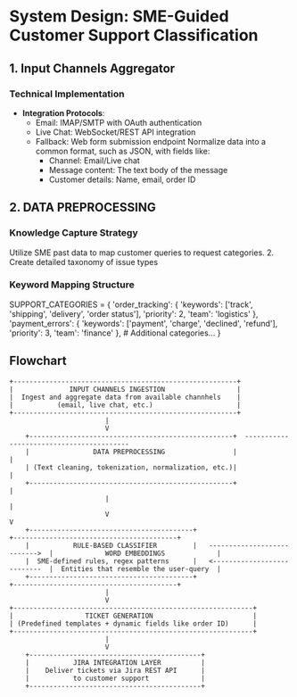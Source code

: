 # System Design: SME-Guided Customer Support Classification

## 1. Input Channels Aggregator
### Technical Implementation
- **Integration Protocols**:
  - Email: IMAP/SMTP with OAuth authentication
  - Live Chat: WebSocket/REST API integration
  - Fallback: Web form submission endpoint
  Normalize data into a common format, such as JSON, with fields like:
    - Channel: Email/Live chat
    - Message content: The text body of the message
    - Customer details: Name, email, order ID


## 2. DATA PREPROCESSING 
### Knowledge Capture Strategy
Utilize SME past data to map customer queries to request categories.
  2. Create detailed taxonomy of issue types


### Keyword Mapping Structure
SUPPORT_CATEGORIES = {
    'order_tracking': {
        'keywords': ['track', 'shipping', 'delivery', 'order status'],
        'priority': 2,
        'team': 'logistics'
    },
    'payment_errors': {
        'keywords': ['payment', 'charge', 'declined', 'refund'],
        'priority': 3,
        'team': 'finance'
    },
    # Additional categories...
}


## Flowchart
    +--------------------------------------------------------+
    |              INPUT CHANNELS INGESTION                  |
    |  Ingest and aggregate data from available channhels    |
    |           (email, live chat, etc.)                     |
    +--------------------------------------------------------+
                            |
                            V
        +---------------------------------------------------+  -----------------------------------------
        |                DATA PREPROCESSING                 |                                           |
        | (Text cleaning, tokenization, normalization, etc.)|                                           |
        +---------------------------------------------------+                                           |
                            |                                                                           |
                            V                                                                           V
        +-----------------------------------------+                                 +-----------------------------------------+
        |           RULE-BASED CLASSIFIER         |   --------------------------->  |             WORD EMBEDDINGS             |
        |  SME-defined rules, regex patterns      |   <---------------------------  |  Entities that resemble the user-query  |
        +-----------------------------------------+                                 +-----------------------------------------+
                            |
                            V
    +------------------------------------------------------------+
    |                  TICKET GENERATION                         |
    | (Predefined templates + dynamic fields like order ID)      |
    +------------------------------------------------------------+
                            |
                            V
        +-------------------------------------------+
        |           JIRA INTEGRATION LAYER          |
        |    Deliver tickets via Jira REST API      |
        |           to customer support             |
        +-------------------------------------------+
